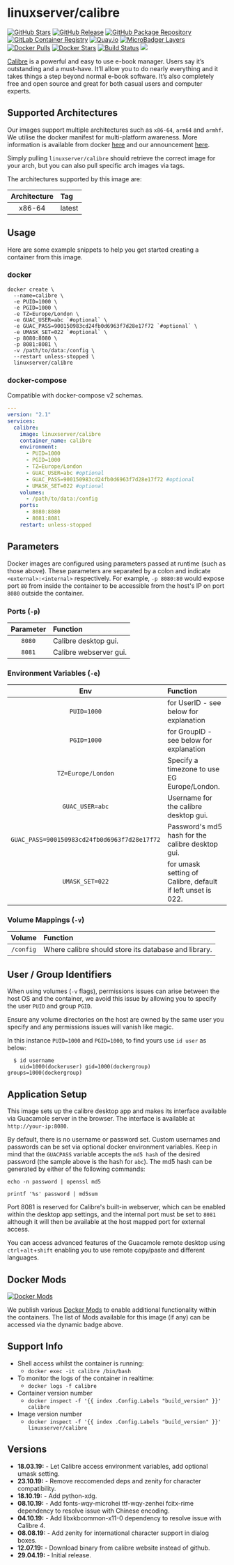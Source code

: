 # linuxserver/calibre

[![GitHub Stars](https://img.shields.io/github/stars/linuxserver/docker-calibre.svg?style=flat-square&color=E68523&logo=github&logoColor=FFFFFF)](https://github.com/linuxserver/docker-calibre) [![GitHub Release](https://img.shields.io/github/release/linuxserver/docker-calibre.svg?style=flat-square&color=E68523&logo=github&logoColor=FFFFFF)](https://github.com/linuxserver/docker-calibre/releases) [![GitHub Package Repository](https://img.shields.io/static/v1.svg?style=flat-square&color=E68523&label=linuxserver.io&message=GitHub%20Package&logo=github&logoColor=FFFFFF)](https://github.com/linuxserver/docker-calibre/packages) [![GitLab Container Registry](https://img.shields.io/static/v1.svg?style=flat-square&color=E68523&label=linuxserver.io&message=GitLab%20Registry&logo=gitlab&logoColor=FFFFFF)](https://gitlab.com/Linuxserver.io/docker-calibre/container_registry) [![Quay.io](https://img.shields.io/static/v1.svg?style=flat-square&color=E68523&label=linuxserver.io&message=Quay.io)](https://quay.io/repository/linuxserver.io/calibre) [![MicroBadger Layers](https://img.shields.io/microbadger/layers/linuxserver/calibre.svg?style=flat-square&color=E68523)](https://microbadger.com/images/linuxserver/calibre) [![Docker Pulls](https://img.shields.io/docker/pulls/linuxserver/calibre.svg?style=flat-square&color=E68523&label=pulls&logo=docker&logoColor=FFFFFF)](https://hub.docker.com/r/linuxserver/calibre) [![Docker Stars](https://img.shields.io/docker/stars/linuxserver/calibre.svg?style=flat-square&color=E68523&label=stars&logo=docker&logoColor=FFFFFF)](https://hub.docker.com/r/linuxserver/calibre) [![Build Status](https://ci.linuxserver.io/view/all/job/Docker-Pipeline-Builders/job/docker-calibre/job/master/badge/icon?style=flat-square)](https://ci.linuxserver.io/job/Docker-Pipeline-Builders/job/docker-calibre/job/master/) [![](https://lsio-ci.ams3.digitaloceanspaces.com/linuxserver/calibre/latest/badge.svg)](https://lsio-ci.ams3.digitaloceanspaces.com/linuxserver/calibre/latest/index.html)

[Calibre](https://calibre-ebook.com/) is a powerful and easy to use e-book manager. Users say it’s outstanding and a must-have. It’ll allow you to do nearly everything and it takes things a step beyond normal e-book software. It’s also completely free and open source and great for both casual users and computer experts.

## Supported Architectures

Our images support multiple architectures such as `x86-64`, `arm64` and `armhf`. We utilise the docker manifest for multi-platform awareness. More information is available from docker [here](https://github.com/docker/distribution/blob/master/docs/spec/manifest-v2-2.md#manifest-list) and our announcement [here](https://blog.linuxserver.io/2019/02/21/the-lsio-pipeline-project/).

Simply pulling `linuxserver/calibre` should retrieve the correct image for your arch, but you can also pull specific arch images via tags.

The architectures supported by this image are:

| Architecture | Tag |
| :---: | :--- |
| x86-64 | latest |

## Usage

Here are some example snippets to help you get started creating a container from this image.

### docker

```text
docker create \
  --name=calibre \
  -e PUID=1000 \
  -e PGID=1000 \
  -e TZ=Europe/London \
  -e GUAC_USER=abc `#optional` \
  -e GUAC_PASS=900150983cd24fb0d6963f7d28e17f72 `#optional` \
  -e UMASK_SET=022 `#optional` \
  -p 8080:8080 \
  -p 8081:8081 \
  -v /path/to/data:/config \
  --restart unless-stopped \
  linuxserver/calibre
```

### docker-compose

Compatible with docker-compose v2 schemas.

```yaml
---
version: "2.1"
services:
  calibre:
    image: linuxserver/calibre
    container_name: calibre
    environment:
      - PUID=1000
      - PGID=1000
      - TZ=Europe/London
      - GUAC_USER=abc #optional
      - GUAC_PASS=900150983cd24fb0d6963f7d28e17f72 #optional
      - UMASK_SET=022 #optional
    volumes:
      - /path/to/data:/config
    ports:
      - 8080:8080
      - 8081:8081
    restart: unless-stopped
```

## Parameters

Docker images are configured using parameters passed at runtime \(such as those above\). These parameters are separated by a colon and indicate `<external>:<internal>` respectively. For example, `-p 8080:80` would expose port `80` from inside the container to be accessible from the host's IP on port `8080` outside the container.

### Ports \(`-p`\)

| Parameter | Function |
| :---: | :--- |
| `8080` | Calibre desktop gui. |
| `8081` | Calibre webserver gui. |

### Environment Variables \(`-e`\)

| Env | Function |
| :---: | :--- |
| `PUID=1000` | for UserID - see below for explanation |
| `PGID=1000` | for GroupID - see below for explanation |
| `TZ=Europe/London` | Specify a timezone to use EG Europe/London. |
| `GUAC_USER=abc` | Username for the calibre desktop gui. |
| `GUAC_PASS=900150983cd24fb0d6963f7d28e17f72` | Password's md5 hash for the calibre desktop gui. |
| `UMASK_SET=022` | for umask setting of Calibre, default if left unset is 022. |

### Volume Mappings \(`-v`\)

| Volume | Function |
| :---: | :--- |
| `/config` | Where calibre should store its database and library. |

## User / Group Identifiers

When using volumes \(`-v` flags\), permissions issues can arise between the host OS and the container, we avoid this issue by allowing you to specify the user `PUID` and group `PGID`.

Ensure any volume directories on the host are owned by the same user you specify and any permissions issues will vanish like magic.

In this instance `PUID=1000` and `PGID=1000`, to find yours use `id user` as below:

```text
  $ id username
    uid=1000(dockeruser) gid=1000(dockergroup) groups=1000(dockergroup)
```

## Application Setup

This image sets up the calibre desktop app and makes its interface available via Guacamole server in the browser. The interface is available at `http://your-ip:8080`.

By default, there is no username or password set. Custom usernames and passwords can be set via optional docker environment variables. Keep in mind that the `GUACPASS` variable accepts the `md5 hash` of the desired password \(the sample above is the hash for `abc`\). The md5 hash can be generated by either of the following commands:

```text
echo -n password | openssl md5
```

```text
printf '%s' password | md5sum
```

Port 8081 is reserved for Calibre's built-in webserver, which can be enabled within the desktop app settings, and the internal port must be set to `8081` although it will then be available at the host mapped port for external access.

You can access advanced features of the Guacamole remote desktop using `ctrl`+`alt`+`shift` enabling you to use remote copy/paste and different languages.

## Docker Mods

[![Docker Mods](https://img.shields.io/badge/dynamic/yaml?style=for-the-badge&color=E68523&label=mods&query=%24.mods%5B%27calibre%27%5D.mod_count&url=https%3A%2F%2Fraw.githubusercontent.com%2Flinuxserver%2Fdocker-mods%2Fmaster%2Fmod-list.yml)](https://mods.linuxserver.io/?mod=calibre)

We publish various [Docker Mods](https://github.com/linuxserver/docker-mods) to enable additional functionality within the containers. The list of Mods available for this image \(if any\) can be accessed via the dynamic badge above.

## Support Info

* Shell access whilst the container is running:
  * `docker exec -it calibre /bin/bash`
* To monitor the logs of the container in realtime:
  * `docker logs -f calibre`
* Container version number
  * `docker inspect -f '{{ index .Config.Labels "build_version" }}' calibre`
* Image version number
  * `docker inspect -f '{{ index .Config.Labels "build_version" }}' linuxserver/calibre`

## Versions

* **18.03.19:** - Let Calibre access environment variables, add optional umask setting.
* **23.10.19:** - Remove reccomended deps and zenity for character compatibility.
* **18.10.19:** - Add python-xdg.
* **08.10.19:** - Add fonts-wqy-microhei ttf-wqy-zenhei fcitx-rime dependency to resolve issue with Chinese encoding.
* **04.10.19:** - Add libxkbcommon-x11-0 dependency to resolve issue with Calibre 4.
* **08.08.19:** - Add zenity for international character support in dialog boxes.
* **12.07.19:** - Download binary from calibre website instead of github.
* **29.04.19:** - Initial release.

